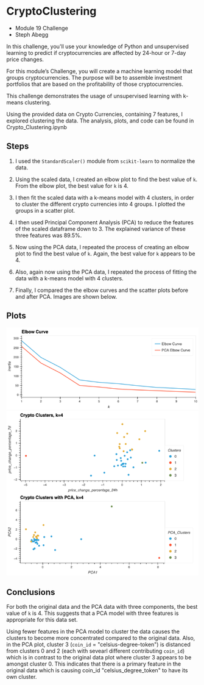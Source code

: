 # CryptoClustering
- Module 19 Challenge
- Steph Abegg

In this challenge, you'll use your knowledge of Python and unsupervised learning to predict if cryptocurrencies are affected by 24-hour or 7-day price changes.

For this module’s Challenge, you will create a machine learning model that groups cryptocurrencies. The purpose will be to assemble investment portfolios that are based on the profitability of those cryptocurrencies.


This challenge demonstrates the usage of unsupervised learning with k-means clustering.

Using the provided data on Crypto Currencies, containing 7 features, I explored clustering the data. The analysis, plots, and code can be found in Crypto_Clustering.ipynb

## Steps

1. I used the `StandardScaler()` module from `scikit-learn` to normalize the data.

2. Using the scaled data, I created an elbow plot to find the best value of `k`. From the elbow plot, the best value for `k` is 4.
   
3. I then fit the scaled data with a k-means model with 4 clusters, in order to cluster the different crypto currencies into 4 groups. I plotted the groups in a scatter plot.

4. I then used Principal Component Analysis (PCA) to reduce the features of the scaled dataframe down to 3. The explained variance of these three features was 89.5%.

5. Now using the PCA data, I repeated the process of creating an elbow plot to find the best value of `k`. Again, the best value for `k` appears to be 4. 

6. Also, again now using the PCA data, I repeated the process of fitting the data with a k-means model with 4 clusters.
   
7. Finally, I compared the the elbow curves and the scatter plots before and after PCA. Images are shown below.

## Plots

<img src="images/elbow_plots.png" width=700>
<img src="images/cluster_plots.png" width=700>

## Conclusions

For both the original data and the PCA data with three components, the best value of `k` is 4. This suggests that a PCA model with three features is appropriate for this data set.

Using fewer features in the PCA model to cluster the data causes the clusters to become more concentrated compared to the original data. Also, in the PCA plot, cluster 3 (`coin_id` = "celsius-degree-token") is distanced from clusters 0 and 2 (each with sevearl different contributing `coin_id`) which is in contrast to the original data plot where cluster 3 appears to be amongst cluster 0. This indicates that there is a primary feature in the original data which is causing coin_id "celsius_degree_token" to have its own cluster. 
